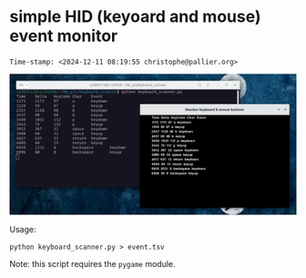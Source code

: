 simple HID (keyoard and mouse) event monitor
============================================

`Time-stamp: <2024-12-11 08:19:55 christophe@pallier.org>`

![screenshot](app_small.png)


Usage:

```
python keyboard_scanner.py > event.tsv
```

Note: this script requires the `pygame` module. 

